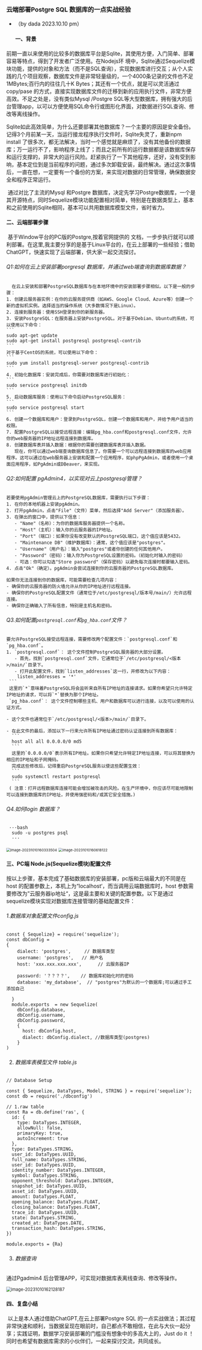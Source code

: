 ###  云端部署Postgre SQL 数据库的一点实战经验

- （by dada 2023.10.10 pm）

  #### 一、背景

​        前期一直以来使用的比较多的数据库平台是Sqlite，其使用方便，入门简单、部署容易等特点，得到了开发者广泛使用。在Nodejs环 境中，Sqlite通过Sequelize模块功能，提供的对象和方法（而不是SQL查询），实现数据库进行交互；从个人实践的几个项目观察，数据库文件是非常轻量级的，一个4000条记录的文件也不足1MBytes;百行内的往往几十K Bytes；其还有一个优点，就是可以灵活通过copy/pase 的方式，直接实现数据库文件的迁移到新的应用执行文件，非常方便高效。不足之处是，没有类似Mysql /Postgre SQL等大型数据库，拥有强大的后台管理app，以可以方便使用SQL命令行或图形化界面，对数据进行SQL查询、修改等离线操作。

   Sqlite如此高效简单，为什么还要部署其他数据库？一个主要的原因是安全备份。记得3个月前某一天，当运行接龙程序执行文件时，Sqlite失灵了，重新npm install 了很多次，都无法解决，当时一个感觉就是麻烦了，没有其他备份的数据库；万一运行不了，影响程序上线了；而且之前所有的运行数据都是该数据库保存和运行支撑的，非常大的运行风险。赶紧执行了一下其他程序，还好，没有受到影响，基本定位到是当前程序的问题，通过多次卸载安装，最终解决。通过这次事情后，一直在想，一定要有一个备份的方案，来实现对数据的日常管理，确保数据安全和程序正常运行。

​       通过对比了主流的Mysql 和Postgre 数据库，决定先学习Postgre数据库，一个是其开源特点，同时Sequelize模块功能配置相对简单，特别是在数据类型上，基本和之前使用的Sqlite相同，基本可以共用数据库模型文件，省时省力。

#### 二、云端部署步骤

​     基于Window平台的PC版的Postgre,按着官网提供的 文档，一步步执行就可以顺利部署。在这里,我主要分享的是基于Linux平台的，在云上部署的一些经验；借助ChatGPT，快速实现了云端部署，供大家一起交流探讨。

###### Q1:如何在云上安装部署porgresql 数据库，并通过web端查询到数据库数据？

````
  在云上安装和部署PostgreSQL数据库与在本地环境中的安装部署步骤相似。以下是一般的步骤：
1. 创建云服务器实例：在你的云服务提供商（如AWS、Google Cloud、Azure等）创建一个新的虚拟机实例。选择适当的操作系统（大多数情况下是Linux）。
2. 连接到服务器：使用SSH登录到你的新服务器。
3. 安装PostgreSQL：在服务器上安装PostgreSQL。对于基于Debian、Ubuntu的系统，可以使用以下命令：
```
sudo apt-get update
sudo apt-get install postgresql postgresql-contrib
```
对于基于CentOS的系统，可以使用以下命令：
```
sudo yum install postgresql-server postgresql-contrib
```
4. 初始化数据库：安装完成后，你需要对数据库进行初始化：
```
sudo service postgresql initdb
```
5. 启动数据库服务：使用以下命令启动PostgreSQL服务：
```
sudo service postgresql start
```
6. 创建一个数据库和用户：登录到PostgreSQL，创建一个数据库和用户，并给予用户适当的权限。
7. 配置PostgreSQL以接受远程连接：编辑pg_hba.conf和postgresql.conf文件，允许你的web服务器的IP地址远程连接到数据库。
8. 创建数据库表并插入数据：根据你的需要创建数据库表并插入数据。
   现在，你可以通过web端查询数据库信息了。你需要一个可以远程连接到数据库的web应用程序。这可以通过在web服务器上安装和配置一个应用程序，如phpPgAdmin，或者使用一个桌面应用程序，如PgAdmin或DBeaver，来实现。
````

###### Q2:如何配置 pgAdmin4，以实现对云上postgresql管理？

```
若要使用pgAdmin管理云上的PostgreSQL数据库，需要执行以下步骤：
1. 在你的本地机器上安装pgAdmin。
2. 打开pgAdmin，点击"File"（文件）菜单，然后选择"Add Server"（添加服务器）。
3. 在弹出的窗口中，提供以下信息：
   - "Name"（名称）：为你的数据库服务器提供一个名称。
   - "Host"（主机）：输入你的云服务器的IP地址。
   - "Port"（端口）：如果你没有改变默认的PostgreSQL端口，这个值应该是5432。
   - "Maintenance DB"（维护数据库）：通常，这个值应该是"postgres"。
   - "Username"（用户名）：输入"postgres"或者你创建的任何其他用户。
   - "Password"（密码）：输入你为PostgreSQL设置的密码。（初始化时输入的密码）
   - 可选：你可以勾选"Store password"（保存密码）以避免每次连接时都要输入密码。
4. 点击"Ok"（确定）。pgAdmin会尝试连接到你的云服务器的PostgreSQL数据库。

如果你无法连接到你的数据库，可能需要检查几项内容：
- 确保你的云服务器的防火墙允许从你的IP地址进行远程连接。
- 确保你的PostgreSQL配置文件（通常位于/etc/postgresql/版本号/main/）允许远程连接。
- 确保你正确输入了所有信息，特别是主机名和密码。
```

###### Q3.如何配置`postgresql.conf`和`pg_hba.conf`文件？

````
要允许PostgreSQL接受远程连接，需要修改两个配置文件：`postgresql.conf`和`pg_hba.conf`。
1. `postgresql.conf`： 这个文件控制PostgreSQL服务器的大部分设置。
   - 首先，找到`postgresql.conf`文件，它通常位于`/etc/postgresql/<版本>/main/`目录下。
   - 打开此配置文件，找到`listen_addresses`这一行，并修改为以下内容：
    listen_addresses = '*'
 ```
 这里的`*`意味着PostgreSQL将会监听来自所有IP地址的连接请求。如果你希望只允许特定IP地址的请求，可以将`*`替换为那个IP地址。
 `pg_hba.conf`： 这个文件控制哪些主机、用户和数据库可以进行连接，以及可以使用的认证方式。

- 这个文件也通常位于`/etc/postgresql/<版本>/main/`目录下。

- 在此文件的最后，添加以下一行来允许所有IP地址通过密码认证连接到所有数据库：
  ```
  host all all 0.0.0.0/0 md5
  ```
  这里的`0.0.0.0/0`表示所有IP地址。如果你只希望允许特定IP地址连接，可以将其替换为相应的IP地址和子网掩码。
  完成这些修改后，记得重启PostgreSQL服务以使这些配置生效：
  ```
  sudo systemctl restart postgresql
  ```
 ( 注意：打开远程数据库连接可能会增加被攻击的风险。在生产环境中，你应该尽可能地限制可以连接到数据库的IP地址，并使用强密码和/或其它安全措施。)
````

######   Q4.如何login 数据库？

```
 ···bash 
  sudo -u postgres psql
  ···
```


  <img src="https://raw.githubusercontent.com/Dada01Github/images/master/image-20231010160333504.png" alt="image-20231010160333504" style="zoom:67%;" />

 <img src="https://raw.githubusercontent.com/Dada01Github/images/master/image-20231010160618122.png" alt="image-20231010160618122" style="zoom:67%;" />

#### 三、PC端 Node.js(Sequelize模块)配置文件

​    按以上步骤，基本完成了基础数据库的安装部署，pc版和云端最大的不同是在host 的配置参数上，本机上为“localhost‘，而当调用云端数据库时，host 参数需要修改为”云服务器ip地址“，这是最主要和关键的配置参数。以下是通过sequelize模块实现对数据库连接管理的基础配置文件：

###### 1.数据库对象配置文件config.js  

```
const { Sequelize} = require('sequelize');
const dbConfig = 
{
    dialect: 'postgres',     // 数据库类型
    username: 'postgres',   // 用户名
    host: 'xxx.xxx.xxx.xxx',      // 云服务器IP 
    
    password: '？？？？',    // 数据库初始化时的密码
    database: 'my_database',  // "postgres"为默认的一个数据库;可以通过手工添加自己
    
  }
  module.exports  = new Sequelize(
    dbConfig.database,
    dbConfig.username,
    dbConfig.password,
    {
      host: dbConfig.host,
      dialect: dbConfig.dialect, //数据库类型(postgres)
    }
)
```

2. ###### 数据库表模型文件 table.js 

```
// Database Setup

const { Sequelize, DataTypes, Model, STRING } = require('sequelize');
const db = require('./dbconfig')

// 1.raw table
const Ra = db.define('ras', {
  id: {
    type: DataTypes.INTEGER,
    allowNull: false,
    primaryKey: true,
    autoIncrement: true
  },
  type: DataTypes.STRING,  
  user_id: DataTypes.UUID,
  full_name: DataTypes.STRING,
  user_id: DataTypes.UUID,
  identity_number: DataTypes.INTEGER,
  symbol: DataTypes.STRING,
  opponent_threshold: DataTypes.INTEGER,
  snapshot_id: DataTypes.UUID,
  asset_id: DataTypes.UUID,
  amount: DataTypes.FLOAT,
  opening_balance: DataTypes.FLOAT,
  closing_balance: DataTypes.FLOAT,
  trace_id: DataTypes.UUID,
  state: DataTypes.STRING,
  created_at: DataTypes.DATE,
  transaction_hash: DataTypes.STRING,
})

module.exports = {Ra}
```

3. ###### 数据查询

  通过Pgadmin4 后台管理APP，可实现对数据库表离线查询、修改等操作。

<img src="https://raw.githubusercontent.com/Dada01Github/images/master/image-20231010162128187.png" alt="image-20231010162128187" style="zoom:80%;" />

#### 四、复盘小结

​     以上是本人通过借助ChatGPT,在云上部署Postgre SQL 的一点实战做法；其过程非常快速和顺利，当数据呈现在眼前时，自己都点不敢相信，在此与大伙一起分享；实践证明，数据学习安装部署的门槛没有想象中的多高大上的，Just do it ！同时也希望有数据库需求的小伙伴们，一起来探讨交流，共同成长。
